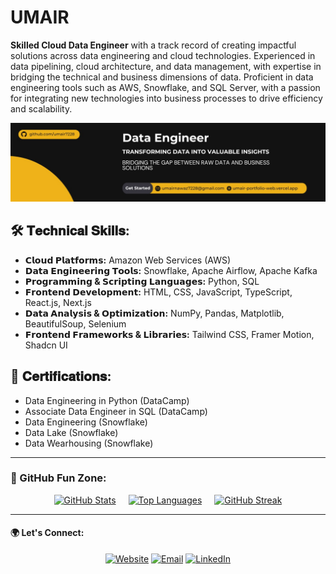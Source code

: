 <div align="center">
  
</div>

# UMAIR
**Skilled Cloud Data Engineer** with a track record of creating impactful solutions across data engineering and cloud technologies. Experienced in data pipelining, cloud architecture, and data management, with expertise in bridging the technical and business dimensions of data. Proficient in data engineering tools such as AWS, Snowflake, and SQL Server, with a passion for integrating new technologies into business processes to drive efficiency and scalability.

![My GitHub Banner](https://github.com/umair7228/umair7228/blob/main/de-banner.jpeg)
## 🛠️ 𝐓𝐞𝐜𝐡𝐧𝐢𝐜𝐚𝐥 𝐒𝐤𝐢𝐥𝐥𝐬:
- **𝗖𝗹𝗼𝘂𝗱 𝗣𝗹𝗮𝘁𝗳𝗼𝗿𝗺𝘀:** Amazon Web Services (AWS)
- **𝗗𝗮𝘁𝗮 𝗘𝗻𝗴𝗶𝗻𝗲𝗲𝗿𝗶𝗻𝗴 𝗧𝗼𝗼𝗹𝘀:** Snowflake, Apache Airflow, Apache Kafka
- **𝗣𝗿𝗼𝗴𝗿𝗮𝗺𝗺𝗶𝗻𝗴 & 𝗦𝗰𝗿𝗶𝗽𝘁𝗶𝗻𝗴 𝗟𝗮𝗻𝗴𝘂𝗮𝗴𝗲𝘀:** Python, SQL
- **𝗙𝗿𝗼𝗻𝘁𝗲𝗻𝗱 𝗗𝗲𝘃𝗲𝗹𝗼𝗽𝗺𝗲𝗻𝘁:** HTML, CSS, JavaScript, TypeScript, React.js, Next.js
- **𝗗𝗮𝘁𝗮 𝗔𝗻𝗮𝗹𝘆𝘀𝗶𝘀 & 𝗢𝗽𝘁𝗶𝗺𝗶𝘇𝗮𝘁𝗶𝗼𝗻:** NumPy, Pandas, Matplotlib, BeautifulSoup, Selenium
- **𝗙𝗿𝗼𝗻𝘁𝗲𝗻𝗱 𝗙𝗿𝗮𝗺𝗲𝘄𝗼𝗿𝗸𝘀 & 𝗟𝗶𝗯𝗿𝗮𝗿𝗶𝗲𝘀:** Tailwind CSS, Framer Motion, Shadcn UI

## 📜 𝐂𝐞𝐫𝐭𝐢𝐟𝐢𝐜𝐚𝐭𝐢𝐨𝐧𝐬:
- Data Engineering in Python (DataCamp)
- Associate Data Engineer in SQL (DataCamp)
- Data Engineering (Snowflake)
- Data Lake (Snowflake)
- Data Wearhousing (Snowflake)

---

### 🎢 GitHub Fun Zone:

<div align="center" style="display: flex; align-items: center; justify-content: center; gap: 20px;">
  <a href="#"><img alt="GitHub Stats" src="https://github-readme-stats.vercel.app/api?username=umair7228&show_icons=true&bg_color=0D1117&title_color=00AFFF&text_color=FFFFFF&icon_color=00F0FF&hide_border=true" height="180px"/></a>
  <a href="#"><img alt="Top Languages" src="https://github-readme-stats.vercel.app/api/top-langs/?username=umair7228&layout=compact&bg_color=0D1117&title_color=00AFFF&text_color=FFFFFF&hide_border=true" height="180px"/></a>
 <a href="#"><img alt="GitHub Streak" src="https://github-readme-streak-stats.herokuapp.com/?user=umair7228&show_icons=true&locale=en&layout=demo&theme=algolia&hide_border=true" height="180px"/></a>
</div>

---

#### 🌍 Let's Connect:
<div align="center">
    <a href="https://umair-portfolio-web.vercel.app"><img src="https://img.shields.io/badge/-Website-0D1117?style=for-the-badge&logo=google-chrome&logoColor=00AFFF" alt="Website"></a>
    <a href="mailto:umairnawaz7228@gmail.com"><img src="https://img.shields.io/badge/-Email-0D1117?style=for-the-badge&logo=protonmail&logoColor=00AFFF" alt="Email"></a>
    <a href="https://www.linkedin.com/in/umairnawaz7228"><img src="https://img.shields.io/badge/-LinkedIn-0D1117?style=for-the-badge&logo=linkedin&logoColor=004080" alt="LinkedIn"></a>
</div>
